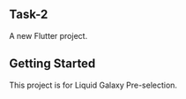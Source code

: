 ## Task-2 

A new Flutter project.

## Getting Started

This project is for Liquid Galaxy Pre-selection.


